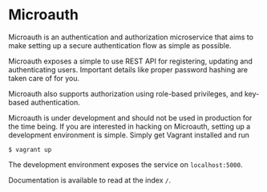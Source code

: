 # Microauth

Microauth is an authentication and authorization microservice that aims to make
setting up a secure authentication flow as simple as possible.

Microauth exposes a simple to use REST API for registering, updating and
authenticating users.
Important details like proper password hashing are taken care of for you.

Microauth also supports authorization using role-based privileges, and key-based
authentication.

Microauth is under development and should not be used in production for the
time being. If you are interested in hacking on Microauth, setting up a
development environment is simple. Simply get Vagrant installed and run

    $ vagrant up

The development environment exposes the service on `localhost:5000`.

Documentation is available to read at the index `/`.
